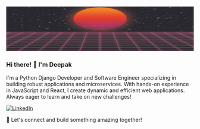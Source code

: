 ![Banner](https://raw.githubusercontent.com/deepakpeethambaran99/deepakpeethambaran99/master/WelcomeBanner.gif)

### Hi there! 👋 I'm Deepak

I'm a Python Django Developer and Software Engineer specializing in building robust applications and microservices. With hands-on experience in JavaScript and React, I create dynamic and efficient web applications. Always eager to learn and take on new challenges!

[![LinkedIn](https://img.shields.io/badge/LinkedIn-Deepak-blue?style=flat&logo=linkedin)](https://www.linkedin.com/in/deepak-k-pitmbaran-a33086187/)

🚀 Let's connect and build something amazing together!
